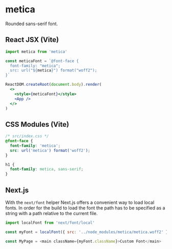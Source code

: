 # metica

Rounded sans-serif font.

## React JSX (Vite)

```jsx
import metica from 'metica'

const meticaFont = `@font-face {
  font-family: "metica";
  src: url("${metica}") format("woff2");
}`

ReactDOM.createRoot(document.body).render(
  <>
    <style>{meticaFont}</style>
    <App />
  </>
)
```

## CSS Modules (Vite)

```css
/* src/index.css */
@font-face {
  font-family: 'metica';
  src: url('metica') format('woff2');
}

h1 {
  font-family: metica, sans-serif;
}
```

## Next.js

With the `next/font` helper Next.js offers a convenient way to load local fonts. In order for the build to load the font the path has to be specified as a string with a path relative to the current file.

```js
import localFont from 'next/font/local'

const myFont = localFont({ src: '../node_modules/metica/metica.woff2' })

const MyPage = <main className={myFont.className}>Custom Font</main>
```
